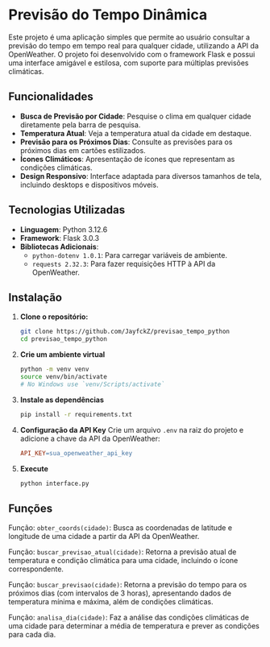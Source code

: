 # Previsão do Tempo Dinâmica 

 Este projeto é uma aplicação simples que permite ao usuário consultar a previsão do tempo em tempo real para qualquer cidade, utilizando a API da OpenWeather. O projeto foi desenvolvido com o framework Flask e possui uma interface amigável e estilosa, com suporte para múltiplas previsões climáticas.

## Funcionalidades

- **Busca de Previsão por Cidade**: Pesquise o clima em qualquer cidade diretamente pela barra de pesquisa.
- **Temperatura Atual**: Veja a temperatura atual da cidade em destaque.
- **Previsão para os Próximos Dias**: Consulte as previsões para os próximos dias em cartões estilizados.
- **Ícones Climáticos**: Apresentação de ícones que representam as condições climáticas.
- **Design Responsivo**: Interface adaptada para diversos tamanhos de tela, incluindo desktops e dispositivos móveis.


## Tecnologias Utilizadas

- **Linguagem**: Python 3.12.6
- **Framework**: Flask 3.0.3
- **Bibliotecas Adicionais**:
  - `python-dotenv 1.0.1`: Para carregar variáveis de ambiente.
  - `requests 2.32.3`: Para fazer requisições HTTP à API da OpenWeather.
## Instalação

1. **Clone o repositório:**
   ```bash
   git clone https://github.com/JayfckZ/previsao_tempo_python
   cd previsao_tempo_python
   ```

2. **Crie um ambiente virtual**
    ```bash
    python -m venv venv
    source venv/bin/activate
    # No Windows use `venv/Scripts/activate`
    ```

3. **Instale as dependências**
    ```bash
    pip install -r requirements.txt
    ```

4. **Configuração da API Key**
    Crie um arquivo `.env` na raiz do projeto e adicione a chave da API da OpenWeather:
    ```makefile
    API_KEY=sua_openweather_api_key
    ```

5. **Execute**
    ```bash
    python interface.py
    ```
## Funções

Função: `obter_coords(cidade)`:
Busca as coordenadas de latitude e longitude de uma cidade a partir da API da OpenWeather.

Função: `buscar_previsao_atual(cidade)`:
Retorna a previsão atual de temperatura e condição climática para uma cidade, incluindo o ícone correspondente.

Função: `buscar_previsao(cidade)`:
Retorna a previsão do tempo para os próximos dias (com intervalos de 3 horas), apresentando dados de temperatura mínima e máxima, além de condições climáticas.

Função: `analisa_dia(cidade)`:
Faz a análise das condições climáticas de uma cidade para determinar a média de temperatura e prever as condições para cada dia.

